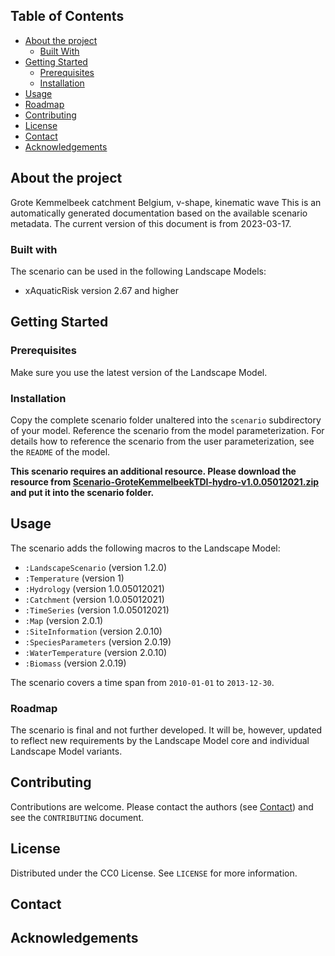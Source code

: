 ## Table of Contents
* [About the project](#about-the-project)
  * [Built With](#built-with)
* [Getting Started](#getting-started)
  * [Prerequisites](#prerequisites)
  * [Installation](#installation)
* [Usage](#usage)
* [Roadmap](#roadmap)
* [Contributing](#contributing)
* [License](#license)
* [Contact](#contact)
* [Acknowledgements](#acknowledgements)


## About the project
Grote Kemmelbeek catchment Belgium, v-shape, kinematic wave
This is an automatically generated documentation based on the available scenario metadata. The current version of this 
document is from 2023-03-17.

### Built with
The scenario can be used in the following Landscape Models:
* xAquaticRisk version 2.67 and higher


## Getting Started
### Prerequisites
Make sure you use the latest version of the Landscape Model.

### Installation
Copy the complete scenario folder unaltered into the `scenario` subdirectory of your model. Reference the scenario
from the model parameterization. For details how to reference the scenario from the user parameterization, see the 
`README` of the model.

**This scenario requires an additional resource. Please download the resource from 
[Scenario-GroteKemmelbeekTDI-hydro-v1.0.05012021.zip](Scenario-GroteKemmelbeekTDI-hydro-v1.0.05012021.zip) 
and put it into the scenario folder.**

## Usage
The scenario adds the following macros to the Landscape Model:
* `:LandscapeScenario` (version 1.2.0)
* `:Temperature` (version 1)
* `:Hydrology` (version 1.0.05012021)
* `:Catchment` (version 1.0.05012021)
* `:TimeSeries` (version 1.0.05012021)
* `:Map` (version 2.0.1)
* `:SiteInformation` (version 2.0.10)
* `:SpeciesParameters` (version 2.0.19)
* `:WaterTemperature` (version 2.0.10)
* `:Biomass` (version 2.0.19)

The scenario covers a time span from `2010-01-01` to 
`2013-12-30`.

### Roadmap
The scenario is final and not further developed. It will be, however, updated to reflect new requirements by the 
Landscape Model core and individual Landscape Model variants.


## Contributing
Contributions are welcome. Please contact the authors (see [Contact](#contact)) and see the `CONTRIBUTING` document.


## License
Distributed under the CC0 License. See `LICENSE` for more information.


## Contact


## Acknowledgements
